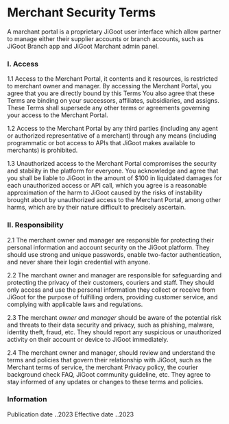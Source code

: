 # Merchant Security Terms


A marchant portal is a proprietary JiGoot user interface which allow partner to manage either their supplier accounts or branch accounts, such as JiGoot Branch app and JiGoot Marchant admin panel. 


### I. Access

1.1 Access to the Merchant Portal, it contents and it resources, is restricted to merchant owner and manager. By accessing the Merchant Portal, you agree that you are directly bound by this Terms You also agree that these Terms are binding on your successors, affiliates, subsidiaries, and assigns. These Terms shall supersede any other terms or agreements governing your access to the Merchant Portal.

1.2 Access to the Merchant Portal by any third parties (including any agent or authorized representative of a merchant) through any means (including programmatic or bot access to APIs that JiGoot makes available to merchants) is prohibited.

1.3 Unauthorized access to the Merchant Portal compromises the security and stability in the platform for everyone. You acknowledge and agree that you shall be liable to JiGoot in the amount of $100 in liquidated damages for each unauthorized access or API call, which you agree is a reasonable approximation of the harm to JiGoot caused by the risks of instability brought about by unauthorized access to the Merchant Portal, among other harms, which are by their nature difficult to precisely ascertain.


### II. Responsibility

2.1 The merchant owner and manager are responsible for protecting their personal information and account security on the JiGoot platform. They should use strong and unique passwords, enable two-factor authentication, and never share their login credential with anyone.

2.2 The marchant owner and manager are responsible for safeguarding and protecting the privacy of their customers, couriers and staff. They should only access and use the personal information they collect or receive from JiGoot for the purpose of fulfilling orders, providing customer service, and complying with applicable laws and regulations.

2.3 The merchant *owner and manager* should be aware of the potential risk and threats to their data security and privacy, such as phishing, malware, identity theft, fraud, etc. They should report any suspicious or unauthorized activity on their account or device to JiGoot immediately.

2.4 The merchant owner and manager, should review and understand the terms and policies that govern their relationship with JiGoot, such as the Merchant terms of service, the merchant Privacy policy, the courier background check FAQ, JiGoot community guideline, etc. They agree to stay informed of any updates or changes to these terms and policies.



### Information
Publication date **.**.2023
Effective date  **.**.2023
